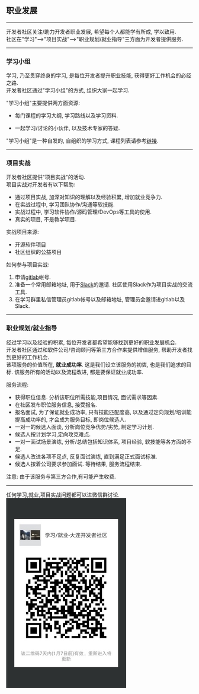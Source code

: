 ## 职业发展

***

开发者社区关注/助力开发者职业发展, 希望每个人都能学有所成, 学以致用.  
社区在"学习"-->"项目实战"-->"职业规划/就业指导"三方面为开发者提供服务.  


***

### 学习小组  

学习, 乃至贯穿终身的学习, 是每位开发者提升职业技能, 获得更好工作机会的必经之路.  
开发者社区通过"学习小组"的方式, 组织大家一起学习.  

"学习小组"主要提供两方面资源:  
* 每门课程的学习大纲, 学习路线以及学习资料.  

* 一起学习/讨论的小伙伴, 以及技术专家的答疑.

"学习小组"是一种自发的, 自组织的学习方式, 课程列表请参考[链接](https://github.com/itdl/lib/blob/master/doc/group_study.md).  


***

### 项目实战

开发者社区提供"项目实战"的活动.  
项目实战对开发者有以下帮助:  
* 通过项目实战, 加深对知识的理解以及经验积累, 增加就业竞争力.  
* 在实战过程中, 学习团队协作/沟通等软技能.  
* 实战过程中, 学习软件协作/源码管理/DevOps等工具的使用.  
* 真实的项目, 不是教学项目.  


实战项目来源:  
* 开源软件项目  
* 社区组织的公益项目  

如何参与项目实战:  
1. 申请[gitlab](https://about.gitlab.com/)帐号.  
2. 准备一个常用邮箱地址, 用于[Slack](https://slack.com/)的邀请.  社区使用Slack作为项目实战的交流工具.  
3. 在学习群里私信管理员gitlab帐号以及邮箱地址, 管理员会邀请进gitlab以及Slack.  


***

### 职业规划/就业指导  

经过学习以及经验的积累, 每位开发者都希望能够找到更好的职业发展机会.  
开发者社区通过和软件公司/咨询顾问等第三方合作来提供增值服务, 帮助开发者找到更好的工作机会.  
该项服务的价值所在, **就业成功率**.  这是我们设立该服务的初衷, 也是我们追求的目标. 该服务所有的活动以及流程改进, 都是要保证就业成功率.  

服务流程:  
* 获得职位信息. 分析该职位所需技能,项目情况, 面试需求等因素.  
* 在社区发布职位服务信息, 接受报名.  
* 报名面试, 为了保证就业成功率, 只有技能匹配度高, 以及通过定向规划/培训能提高成功率的, 才会成为服务目标, 即岗位候选人.  
* 一对一的候选人面谈, 分析岗位竞争优势/劣势, 制定学习计划.  
* 候选人按计划学习,定向攻克难点.  
* 一对一面试场景演练, 分析/总结包括知识体系, 项目经验, 软技能等各方面的不足.  
* 候选人改进各项不足点, 反复面试演练, 直到满足正式面试标准.  
* 候选人按着公司要求参加面试. 等待结果, 服务流程结束.  

注意: 由于该服务与第三方合作,有可能产生收费.

***

任何学习,就业,项目实战问题都可以进微信群讨论.  
![学习/就业-大连开发者社区微信群二维码](https://github.com/itdl/lib/blob/master/images/wechat_career.jpg)
